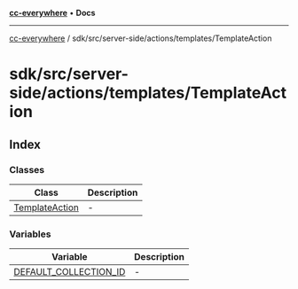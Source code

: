 [**cc-everywhere**](../../../../../../index.md) • **Docs**

***

[cc-everywhere](../../../../../../index.md) / sdk/src/server-side/actions/templates/TemplateAction

# sdk/src/server-side/actions/templates/TemplateAction

## Index

### Classes

| Class | Description |
| ------ | ------ |
| [TemplateAction](classes/TemplateAction.md) | - |

### Variables

| Variable | Description |
| ------ | ------ |
| [DEFAULT\_COLLECTION\_ID](variables/DEFAULT_COLLECTION_ID.md) | - |
